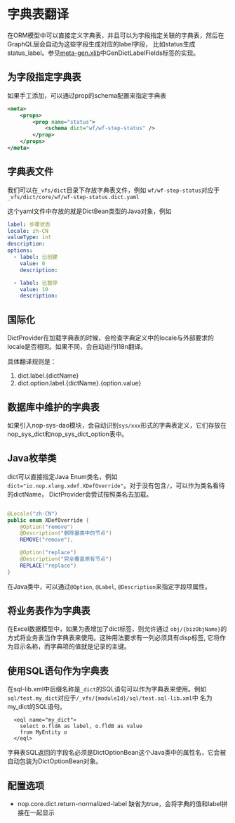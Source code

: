 # 字典表翻译

在ORM模型中可以直接定义字典表，并且可以为字段指定关联的字典表，然后在GraphQL层会自动为这些字段生成对应的label字段，
比如status生成status\_label。参见[meta-gen.xlib](https://gitee.com/canonical-entropy/nop-entropy/blob/master/nop-xlang/src/main/resources/_vfs/nop/core/xlib/meta-gen.xlib)中GenDictLabelFields标签的实现。

## 为字段指定字典表

如果手工添加，可以通过prop的schema配置来指定字典表

```xml
<meta>
    <props>
        <prop name="status">
            <schema dict="wf/wf-step-status" />
        </prop>
    </props>
</meta>
```

## 字典表文件

我们可以在`_vfs/dict`目录下存放字典表文件，例如 `wf/wf-step-status`对应于`_vfs/dict/core/wf/wf-step-status.dict.yaml`

这个yaml文件中存放的就是DictBean类型的Java对象，例如

```yaml
label: 步骤状态
locale: zh-CN
valueType: int
description:
options:
  - label: 已创建
    value: 0
    description:

  - label: 已暂停
    value: 10
    description:
```

## 国际化

DictProvider在加载字典表的时候，会检查字典定义中的locale与外部要求的locale是否相同。如果不同，会自动进行I18n翻译。

具体翻译规则是：

1. dict.label.{dictName}
2. dict.option.label.{dictName}.{option.value}

## 数据库中维护的字典表

如果引入nop-sys-dao模块，会自动识别`sys/xxx`形式的字典表定义，它们存放在nop\_sys\_dict和nop\_sys\_dict\_option表中。

## Java枚举类

dict可以直接指定Java Enum类名，例如`dict="io.nop.xlang.xdef.XDefOverride"`。对于没有包含`/`，可以作为类名看待的dictName，
DictProvider会尝试按照类名去加载。

```java

@Locale("zh-CN")
public enum XDefOverride {
    @Option("remove")
    @Description("删除基类中的节点")
    REMOVE("remove"),

    @Option("replace")
    @Description("完全覆盖原有节点")
    REPLACE("replace")
}
```

在Java类中，可以通过`@Option`, `@Label`, `@Description`来指定字段项属性。

## 将业务表作为字典表

在Excel数据模型中，如果为表增加了dict标签，则允许通过 `obj/{bizObjName}`的方式将业务表当作字典表来使用。这种用法要求有一列必须具有disp标签,
它将作为显示名称，而字典项的值就是记录的主键。

## 使用SQL语句作为字典表

在sql-lib.xml中后缀名称是`_dict`的SQL语句可以作为字典表来使用。例如`sql/test.my_dict`对应于`/_vfs/{moduleId}/sql/test.sql-lib.xml`中
名为my\_dict的SQL语句。

```
  <eql name="my_dict">
    select o.fldA as label, o.fldB as value
    from MyEntity o
  </eql>
```

字典表SQL返回的字段名必须是DictOptionBean这个Java类中的属性名，它会被自动包装为DictOptionBean对象。

## 配置选项

* nop.core.dict.return-normalized-label
缺省为true，会将字典的值和label拼接在一起显示


